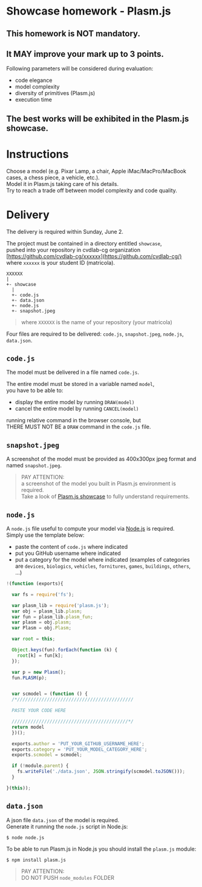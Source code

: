# Showcase homework - Plasm.js

## This homework is NOT mandatory.

## It MAY improve your mark up to 3 points.

Following parameters will be considered during evaluation:

- code elegance
- model complexity
- diversity of primitives (Plasm.js)
- execution time 

## The best works will be exhibited in the Plasm.js showcase.

# Instructions

Choose a model (e.g. Pixar Lamp, a chair, Apple iMac/MacPro/MacBook cases, a chess piece, a vehicle, etc.).  
Model it in Plasm.js taking care of his details.  
Try to reach a trade off between model complexity and code quality.

# Delivery

The delivery is required within Sunday, June 2.   

The project must be contained in a directory entitled `showcase`,  
pushed into your repository in cvdlab-cg organization [https://github.com/cvdlab-cg/xxxxxx](https://github.com/cvdlab-cg/)  
where `xxxxxx` is your student ID  (matricola).  

```
XXXXXX
|
+- showcase
  |
  +- code.js
  +- data.json
  +- node.js
  +- snapshot.jpeg
```

> where `XXXXXX` is the name of your repository (your matricola)

Four files are required to be delivered: `code.js`, `snapshot.jpeg`, `node.js`, `data.json`.

## `code.js`

The model must be delivered in a file named `code.js`.  

The entire model must be stored in a variable named `model`,  
you have to be able to:

- display the entire model by running `DRAW(model)`
- cancel the entire model by running `CANCEL(model)`

running relative command in the browser console, but   
THERE MUST NOT BE a `DRAW` command in the `code.js` file.

## `snapshot.jpeg`

A screenshot of the model must be provided as 400x300px jpeg format and named `snapshot.jpeg`.   

> PAY ATTENTION:   
> a screenshot of the model you built in Plasm.js environment is required.   
> Take a look of [Plasm.js showcase](http://cvdlab.github.io/plasm.js/showcase.html#/category/devices) to fully understand requirements.


## `node.js`

A `node.js` file useful to compute your model via [Node.js](http://nodejs.org) is required.  
Simply use the template below:

- paste the content of `code.js` where indicated
- put you GitHub username where indicated
- put a category for the model where indicated (examples of categories are `devices`, `biologics`, `vehicles`, `fornitures`, `games`, `buildings`, `others`, ...)


```js
!(function (exports){

  var fs = require('fs');

  var plasm_lib = require('plasm.js');
  var obj = plasm_lib.plasm;
  var fun = plasm_lib.plasm_fun;
  var plasm = obj.plasm;
  var Plasm = obj.Plasm;

  var root = this;

  Object.keys(fun).forEach(function (k) { 
    root[k] = fun[k];
  });

  var p = new Plasm();
  fun.PLASM(p);


  var scmodel = (function () {
  /*///////////////////////////////////////////

  PASTE YOUR CODE HERE

  ///////////////////////////////////////////*/
  return model
  })();

  exports.author = 'PUT_YOUR_GITHUB_USERNAME_HERE';
  exports.category = 'PUT_YOUR_MODEL_CATEGORY_HERE';
  exports.scmodel = scmodel;

  if (!module.parent) {
    fs.writeFile('./data.json', JSON.stringify(scmodel.toJSON()));
  }

}(this));
```

## `data.json`

A json file `data.json` of the model is required.  
Generate it running the `node.js` script in Node.js:

```
$ node node.js
```

To be able to run Plasm.js in Node.js you should install the `plasm.js` module:

```
$ npm install plasm.js
```

> PAY ATTENTION:   
> DO NOT PUSH `node_modules` FOLDER



